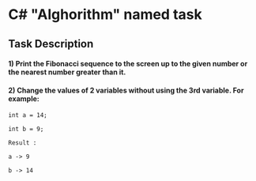 # C# "Alghorithm" named task

## Task Description

#### 1) Print the Fibonacci sequence to the screen up to the given number or the nearest number greater than it.
   
#### 2) Change the values ​​of 2 variables without using the 3rd variable. For example:

```
int a = 14;

int b = 9;

Result :

a -> 9

b -> 14
```
